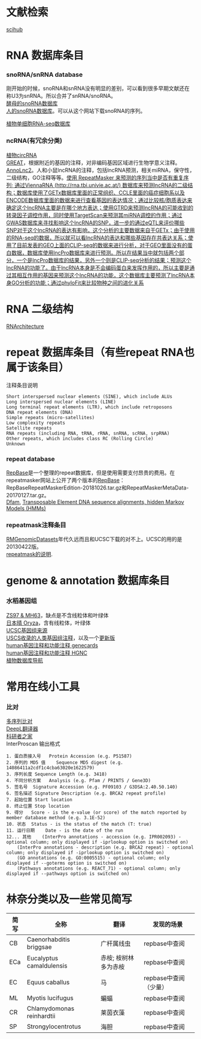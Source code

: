 # 文献检索
[scihub](https://www.scihub.net.cn/)<br/>

# RNA 数据库条目
### snoRNA/snRNA database
刚开始的时候，snoRNA和snRNA没有明显的差别，可以看到很多早期文献还在称U3为snRNA。所以合并了snRNA/snoRNA。<br/>
[酵母的snoRNA数据库](https://people.biochem.umass.edu/fournierlab/snornadb/mastertable.php)<br/>
[人的snoRNA数据库](https://www-snorna.biotoul.fr/getseq.php)。可以从这个网站下载snoRNA的序列。<br/>

[植物单细胞RNA-seq数据库](http://ibi.zju.edu.cn/plantscrnadb/index.php)<br/>

### ncRNA(有冗余分类)
[植物circRNA](http://ibi.zju.edu.cn/index.html/sever.html)<br/>
[GREAT](http://great.stanford.edu/public/html/)，根据附近的基因的注释，对非编码基因区域进行生物学意义注释。<br/>
[AnnoLnc2](http://annolnc.gao-lab.org/index.php)。人和小鼠lncRNA的注释，包括lncRNA预测，相关miRNA，保守性，二级结构，GO注释等等。[使用 RepeatMasker 来预测的序列当中是否有重复序列; 通过ViennaRNA (http://rna.tbi.univie.ac.at/) 数据库来预测lncRNA的二级结构；数据库使用了GETx数据库里面的正常组织、CCLE里面的癌症细胞系以及ENCODE数据库里面的数据来进行查看基因的表达情况；通过比较核/胞质表达来确定这个lncRNA主要是在哪个地方表达；使用GTRD来预测lncRNA的可能收到的转录因子调控作用，同时使用TargetScan来预测其miRNA调控的作用；通过GWAS数据库来寻找影响这个lncRNA的SNP，进一步的通过eQTL来评价哪些SNP对于这个lncRNA的表达有影响，这个分析的主要数据来自于GETx；由于使用的RNA-seq的数据，所以就可以看lncRNA的表达和哪些基因存在共表达关系；使用了目前发表的GEO上面的CLIP-seq的数据来进行分析，对于GEO里面没有的蛋白数据，数据库使用lncPro数据库来进行预测。所以在结果当中就包括两个部分，一个是lncPro数据库的结果，另外一个则是CLIP-seq分析的结果；预测这个lncRNA的功能了。由于lncRNA本身是不会编码蛋白来发挥作用的，所以主要是通过其相互作用的基因来预测这个lncRNA的功能，这个数据库主要预测了lncRNA本身GO分析的功能；通过phyloFit来比较物种之间的进化关系](https://www.sci666.com.cn/66870.html)

# RNA 二级结构
[RNArchitecture](http://genesilico.pl/RNArchitecture/family/MIR807/secondarystructure)

# repeat 数据库条目（有些repeat RNA也属于该条目）
注释条目说明
```
Short interspersed nuclear elements (SINE), which include ALUs
Long interspersed nuclear elements (LINE)
Long terminal repeat elements (LTR), which include retroposons
DNA repeat elements (DNA)
Simple repeats (micro-satellites)
Low complexity repeats
Satellite repeats
RNA repeats (including RNA, tRNA, rRNA, snRNA, scRNA, srpRNA)
Other repeats, which includes class RC (Rolling Circle)
Unknown
```
### repeat database
[RepBase](https://www.girinst.org/server/RepBase/)是一个整理的repeat数据库，但是使用需要支付昂贵的费用。在repeatmasker网站上公开了两个版本的[RepBase](http://repeatmasker.org/libraries/)：RepBaseRepeatMaskerEdition-20181026.tar.gz和RepeatMaskerMetaData-20170127.tar.gz。<br/>
[Dfam](https://www.dfam.org/home), [Transposable Element DNA sequence alignments, hidden Markov Models (HMMs)](https://www.dfam.org/releases/Dfam_3.5/annotations/hg38/)<br/>
### repeatmask注释条目
[RMGenomicDatasets](http://www.repeatmasker.org/genomicDatasets/RMGenomicDatasets.html)年代久远而且和UCSC下载的对不上。UCSC的用的是20130422版。<br/>
[repeatmask的说明](http://www.repeatmasker.org/faq.html).<br/>

# genome & annotation 数据库条目
### 水稻基因组
[ZS97 & MH63](https://rice.hzau.edu.cn/cgi-bin/rice_rs3/download_ext)，缺点是不含线粒体和叶绿体<br/>
[日本晴 Oryza](https://rapdb.dna.affrc.go.jp/download/irgsp1.html)，含有线粒体，叶绿体<br/>
[UCSC基因组来源](http://genome.ucsc.edu/goldenPath/credits.html)<br/>
[USCS收录的人类基因组注释](http://hgdownload.soe.ucsc.edu/goldenPath/hg38/)，以及一个[更新版](http://hgdownload.soe.ucsc.edu/goldenPath/archive/hg38/)<br/>
[human基因注释和功能注释 genecards](https://www.genecards.org/)<br/>
[human基因注释和功能注释 HGNC](https://www.genenames.org/)<br/>
[植物数据库导航](https://mp.weixin.qq.com/s?__biz=MzA5OTI1MzM4Mw==&mid=2247485282&idx=1&sn=8c14fa485455a32bea5e2a269ceedcb8&chksm=90846a8aa7f3e39cf9a23dc4c8ea62ef696a1dce6f2d4648d316b7c3ed0c7aef55c788f17006&mpshare=1&scene=1&srcid=1217ogKVlbYaJWeV5ukQtEoH&sharer_sharetime=1608189858165&sharer_shareid=e80cfb57b06d9707ef6ec23eb958dc90&key=48ac2953e3e884862a8ced436c4c1dbb6998cdb350c32cd5451da0a0998d5a2ee85b1e296bf8b337fa422b1c689694c7177a7e02c63a8bb27e145b7f38a057f19b17c98eb50ce4ba5877c19358ea0b7efb9d7d86c679562faf47652a62bfcb90f81d20c1a0f34e7dea4a38da8557a715b3318c527677ccf0a6005d5b80886be2&ascene=1&uin=MjE5OTExMDU3Ng%3D%3D&devicetype=Windows+10+x64&version=6300002f&lang=zh_CN&exportkey=AUzUCLzZ8FPBQMQV%2Bz3T1Dw%3D&pass_ticket=epI%2Bxd1QO5YvutZSIErkHCb9QjcGayq3GbcmlXIAGa2ek8%2BUZn8qrIlkHP6fLfjW&wx_header=0)<br/>

# 常用在线小工具
### 比对
[多序列比对](https://www.novopro.cn/tools/muscle.html)<br/>
[DeepL翻译器](https://www.deepl.com/translator)<br/>
[科研者之家](https://www.home-for-researchers.com/static/index.html#/)<br/>
InterProscan 输出格式
```
1. 蛋白质接入号	Protein Accession (e.g. P51587)
2. 序列的 MD5 值	Sequence MD5 digest (e.g. 14086411a2cdf1c4cba63020e1622579)
3. 序列长度	Sequence Length (e.g. 3418)
4. 不同分析方案	Analysis (e.g. Pfam / PRINTS / Gene3D)
5. 签名号	Signature Accession (e.g. PF09103 / G3DSA:2.40.50.140)
6. 签名描述	Signature Description (e.g. BRCA2 repeat profile)
7. 起始位置	Start location
8. 终止位置	Stop location
9. 得分	Score - is the e-value (or score) of the match reported by member database method (e.g. 3.1E-52)
10. 状态	Status - is the status of the match (T: true)
11. 运行日期	Date - is the date of the run
12... 其他 	(InterPro annotations - accession (e.g. IPR002093) - optional column; only displayed if -iprlookup option is switched on)
	(InterPro annotations - description (e.g. BRCA2 repeat) - optional column; only displayed if -iprlookup option is switched on)
	(GO annotations (e.g. GO:0005515) - optional column; only displayed if --goterms option is switched on)
	(Pathways annotations (e.g. REACT_71) - optional column; only displayed if --pathways option is switched on)
```
# 林奈分类以及一些常见简写

简写 | 全称 | 翻译 | 发现的场景
----|----|----|----
CB  | Caenorhabditis briggsae | 广杆属线虫 | repbase中查阅
ECa | Eucalyptus camaldulensis| 赤桉; 桉树林多为赤桉 | repbase中查阅
EC  | Equus caballus | 马 | repbase中查阅（少量）
ML  | Myotis lucifugus|蝙蝠|repbase中查阅
CR  | Chlamydomonas reinhardtii | 莱茵衣藻 | repbase中查阅
SP  | Strongylocentrotus | 海胆 | repbase中查阅